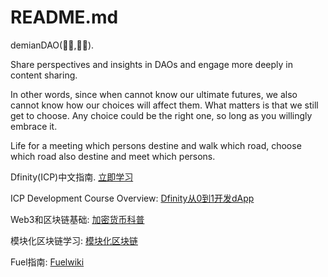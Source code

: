 # README.md

demianDAO(🏴‍☠️,🏴‍☠️).

Share perspectives and insights in DAOs and engage more deeply in content sharing.

In other words, since when cannot know our ultimate futures, we also cannot know how our choices will affect them. What matters is that we still get to choose. Any choice could be the right one, so long as you willingly embrace it. 

Life for a meeting which persons destine and walk which road, choose which road also destine and meet which persons.

Dfinity(ICP)中文指南. [立即学习](https://www.internetcomputer.wiki/)

ICP Development Course Overview: [Dfinity从0到1开发dApp](https://youtube.com/playlist?list=PLAUILZKYmr6dQq_hfZO4ekML30UnPrtW0)

Web3和区块链基础: [加密货币科普](https://youtube.com/playlist?list=PLAUILZKYmr6cRZpkCvM1PZJf1h2dVsn2U)

模块化区块链学习: [模块化区块链](https://www.youtube.com/playlist?list=PLAUILZKYmr6ce5Byfr2P4DnZ5HiOzP437)

Fuel指南: [Fuelwiki](https://www.fuelwiki.org/)
